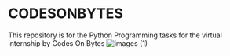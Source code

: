 # CODESONBYTES
This repository is for the Python Programming tasks for the virtual internship by Codes On Bytes
![images (1)](https://github.com/ShreyansuPanda/CODESONBYTES/assets/152596239/c93cae44-5aa1-4a1a-b487-ea3dffb4e0ce)
